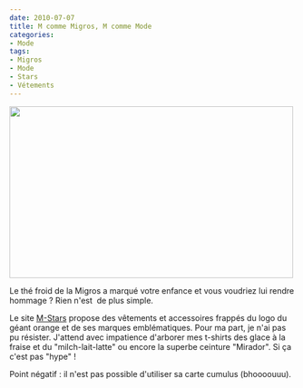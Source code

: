 ```yaml
---
date: 2010-07-07
title: M comme Migros, M comme Mode
categories:
- Mode
tags:
- Migros
- Mode
- Stars
- Vétements
---
```

<img class="alignnone size-full wp-image-2023" title="M-stars" src="https://dlgjp9x71cipk.cloudfront.net/2010/07/M-stars.png" alt="" width="500" height="303" />

Le thé froid de la Migros a marqué votre enfance et vous voudriez lui rendre hommage ? Rien n'est  de plus simple.

Le site <a title="Lien vers le site M-Stars" href="https://www.m-stars.ch/">M-Stars</a> propose des vêtements et accessoires frappés du logo du géant orange et de ses marques emblématiques.
Pour ma part, je n'ai pas pu résister. J'attend avec impatience d'arborer mes t-shirts des glace à la fraise et du "milch-lait-latte" ou encore la superbe ceinture "Mirador". Si ça c'est pas "hype" !

Point négatif : il n'est pas possible d'utiliser sa carte cumulus (bhoooouuu).
